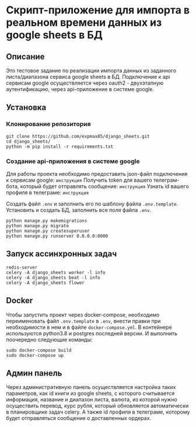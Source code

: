 # Скрипт-приложение для импорта в реальном времени данных из google sheets в БД

## Описание
Это тестовое задание по реализации импорта данных из заданного листа/диапазона сервиса google sheets в БД. 
Подключение к api сервисам google осуществляется через oauth2 - двухэтапную аутентификацию, через api-приложение в системе google.

## Установка

### Клонирование репозитория
```console
git clone https://github.com/expmax85/django_sheets.git
cd django_sheets/
python -m pip install -r requirements.txt
```

### Создание api-приложения в системе google
Для работы проекта необходимо предоставить json-файл подключения к сервисам google:
`инструкция`
Получить token для вашего телеграм-бота, который будет отправлять сообщение:
`инструкция`
Узнать id вашего профиля в телеграме:
`инструкция`

Cоздать файл `.env` и заполнить его по шаблону файла `.env.template`.
Установить и создать БД, заполнить все поля файла `.env`.
```console
python manage.py makemigrations
python manage.py migrate
python manage.py createsuperuser
python manage.py runserver 0.0.0.0:8000
```
## Запуск ассинхронных задач
```
redis-server
celery -A django_sheets worker -l info
celery -A django_sheets beat -l info
celery -A django_sheets flower
```

## Docker
Чтобы запустить проект через docker-compose, необходимо переименовать файл `.env.template` в `.env`, внести правки при необходимости в нем и в файле `docker-compose.yml`.
В контейнере используются python3.8 и postgres последней версии.
И выполнить поочередно следующие команды:
```console
sudo docker-compose build
sudo docker-compose up
```


## Админ панель

Через административную панель осуществляется настройка таких параметров, как id книги из google sheets, с которого считывается информация, 
название и диапазон листа, валюта, из которой нужно осуществить перевод, курс рубля, который обновляется автоматически в планировщике задач celery. 
А также id профиля в телеграме, которому будет отправляться сообщение о доставленных ордерах.
